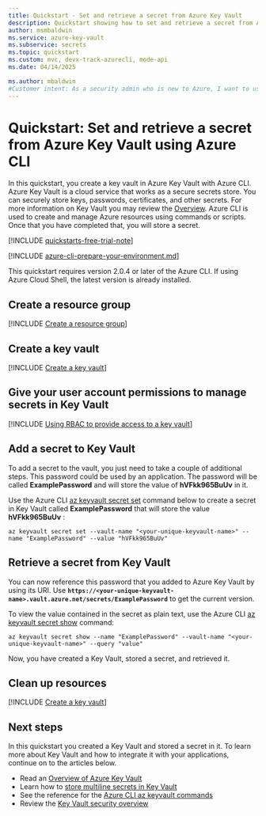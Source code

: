 ```yaml
---
title: Quickstart - Set and retrieve a secret from Azure Key Vault
description: Quickstart showing how to set and retrieve a secret from Azure Key Vault using Azure CLI
author: msmbaldwin
ms.service: azure-key-vault
ms.subservice: secrets
ms.topic: quickstart
ms.custom: mvc, devx-track-azurecli, mode-api
ms.date: 04/14/2025

ms.author: mbaldwin
#Customer intent: As a security admin who is new to Azure, I want to use Key Vault to securely store keys and passwords in Azure
---
```

# Quickstart: Set and retrieve a secret from Azure Key Vault using Azure CLI

In this quickstart, you create a key vault in Azure Key Vault with Azure CLI. Azure Key Vault is a cloud service that works as a secure secrets store. You can securely store keys, passwords, certificates, and other secrets. For more information on Key Vault you may review the [Overview](../general/overview.md). Azure CLI is used to create and manage Azure resources using commands or scripts. Once that you have completed that, you will store a secret.

[!INCLUDE [quickstarts-free-trial-note](~/reusable-content/ce-skilling/azure/includes/quickstarts-free-trial-note.md)]

[!INCLUDE [azure-cli-prepare-your-environment.md](~/reusable-content/azure-cli/azure-cli-prepare-your-environment.md)]

This quickstart requires version 2.0.4 or later of the Azure CLI. If using Azure Cloud Shell, the latest version is already installed.

## Create a resource group

[!INCLUDE [Create a resource group](../../../includes/cli-rg-create.md)]

## Create a key vault

[!INCLUDE [Create a key vault](../includes/key-vault-creation-cli.md)]

## Give your user account permissions to manage secrets in Key Vault

[!INCLUDE [Using RBAC to provide access to a key vault](../includes/rbac/upn-secrets-officer-cli.md)]

## Add a secret to Key Vault

To add a secret to the vault, you just need to take a couple of additional steps. This password could be used by an application. The password will be called **ExamplePassword** and will store the value of **hVFkk965BuUv** in it.

Use the Azure CLI [az keyvault secret set](/cli/azure/keyvault/secret#az-keyvault-secret-set) command below to create a secret in Key Vault called **ExamplePassword** that will store the value **hVFkk965BuUv** :

```azurecli
az keyvault secret set --vault-name "<your-unique-keyvault-name>" --name "ExamplePassword" --value "hVFkk965BuUv"
```

## Retrieve a secret from Key Vault

You can now reference this password that you added to Azure Key Vault by using its URI. Use **`https://<your-unique-keyvault-name>.vault.azure.net/secrets/ExamplePassword`** to get the current version.

To view the value contained in the secret as plain text, use the Azure CLI [az keyvault secret show](/cli/azure/keyvault/secret#az-keyvault-secret-show) command:

```azurecli
az keyvault secret show --name "ExamplePassword" --vault-name "<your-unique-keyvault-name>" --query "value"
```

Now, you have created a Key Vault, stored a secret, and retrieved it.

## Clean up resources

[!INCLUDE [Create a key vault](../../../includes/cli-rg-delete.md)]

## Next steps

In this quickstart you created a Key Vault and stored a secret in it. To learn more about Key Vault and how to integrate it with your applications, continue on to the articles below.

- Read an [Overview of Azure Key Vault](../general/overview.md)
- Learn how to [store multiline secrets in Key Vault](multiline-secrets.md)
- See the reference for the [Azure CLI az keyvault commands](/cli/azure/keyvault)
- Review the [Key Vault security overview](../general/security-features.md)
